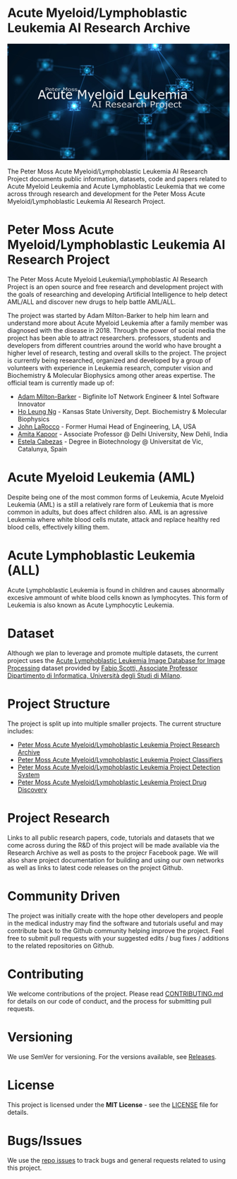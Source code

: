# Acute Myeloid/Lymphoblastic Leukemia AI Research Archive
![Peter Moss Acute Myeloid/Lymphoblastic Leukemia AI Research Project](Media/Images/banner.png)

The Peter Moss Acute Myeloid/Lymphoblastic Leukemia AI Research Project documents public information, datasets, code and papers related to Acute Myeloid Leukemia and Acute Lymphoblastic Leukemia that we come across through research and development for the Peter Moss Acute Myeloid/Lymphoblastic Leukemia AI Research Project.

# Peter Moss Acute Myeloid/Lymphoblastic Leukemia AI Research Project
The  Peter Moss Acute Myeloid Leukemia/Lymphoblastic AI Research Project is an open source and free research and development project with the goals of researching and developing Artificial Intelligence to help detect AML/ALL and discover new drugs to help battle AML/ALL.

The project was started by Adam Milton-Barker to help him learn and understand more about Acute Myeloid Leukemia after a family member was diagnosed with the disease in 2018. Through the power of social media the project has been able to attract researchers. professors, students and developers from different countries around the world who have brought a higher level of research, testing and overall skills to the project.
The project is currently being researched, organized and developed by a group of volunteers with experience in Leukemia research, computer vision and Biochemistry & Molecular Biophysics among other areas expertise.  The official team is currently made up of:

- [Adam Milton-Barker](https://github.com/AdamMiltonBarker "Adam Milton-Barker") - Bigfinite IoT Network Engineer & Intel Software Innovator
- [Ho Leung Ng](https://github.com/holeung "Ho  Leung Ng") - Kansas State University, Dept. Biochemistry & Molecular Biophysics
- [John LaRocco](https://github.com/holeung "John LaRocco") - Former Humai Head of Engineering, LA, USA
- [Amita Kapoor](https://github.com/amita-kapoor "Amita Kapoor") - Associate Professor @ Delhi University, New Dehli, India
- [Estela Cabezas](https://www.facebook.com/Esteeelaa "Estela Cabezas") - Degree in Biotechnology @ Universitat de Vic, Catalunya, Spain

# Acute Myeloid Leukemia (AML)
Despite being one of the most common forms of Leukemia, Acute Myeloid Leukemia (AML) is a still a relatively rare form of Leukemia that is more common in adults, but does affect children also. AML is an agressive Leukemia where white blood cells mutate, attack and replace healthy red blood cells, effectively killing them.

# Acute Lymphoblastic Leukemia (ALL)
Acute Lymphoblastic Leukemia is found in children and causes abnormally excesive ammount of white blood cells known as lymphocytes. This form of Leukemia is also known as Acute Lymphocytic Leukemia.

# Dataset
Although we plan to leverage and promote multiple datasets, the current project uses the [Acute Lymphoblastic Leukemia Image Database for Image Processing](https://homes.di.unimi.it/scotti/all/#download "Acute Lymphoblastic Leukemia Image Database for Image Processing") dataset provided by [Fabio Scotti, Associate Professor Dipartimento di Informatica, Università degli Studi di Milano](https://homes.di.unimi.it/scotti/).

# Project Structure
The project is split up into multiple smaller projects. The current structure includes:
- [Peter Moss Acute Myeloid/Lymphoblastic Leukemia Project Research Archive](https://github.com/AMLResearchProject/AML-ALL-Research-Archive "Peter Moss Acute Myeloid/Lymphoblastic Leukemia Project Research Archive") 
- [Peter Moss Acute Myeloid/Lymphoblastic Leukemia Project Classifiers](https://github.com/AMLResearchProject/AML-ALL-Classifiers "Peter Moss Acute Myeloid/Lymphoblastic Leukemia Project Classifiers") 
- [Peter Moss Acute Myeloid/Lymphoblastic Leukemia Project Detection System](https://github.com/AMLResearchProject/AML-ALL-Detection-System "Peter Moss Acute Myeloid/Lymphoblastic Leukemia Project Detection System") 
- [Peter Moss Acute Myeloid/Lymphoblastic Leukemia Project Drug Discovery](https://github.com/AMLResearchProject/AML-ALL-Drug-Discovery "Peter Moss Acute Myeloid/Lymphoblastic Leukemia Project Drug Discovery") 

# Project Research
Links to all public research papers, code, tutorials and datasets that we come across during the R&D of this project will be made available via the Research Archive as well as posts to the projecr Facebook page. We will also share project documentation for building and using our own networks as well as links to latest code releases on the project Github.

# Community Driven
The project was initially create with the hope other developers and people in the medical industry may find the software and tutorials useful and may contribute back to the Github community helping improve the project. Feel free to submit pull requests with your suggested edits / bug fixes / additions to the related repositories on Github.

# Contributing
We welcome contributions of the project. Please read [CONTRIBUTING.md](https://github.com/AMLResearchProject/AML-ALL-Research-Archive/blob/master/CONTRIBUTING.md "CONTRIBUTING.md") for details on our code of conduct, and the process for submitting pull requests.

# Versioning
We use SemVer for versioning. For the versions available, see [Releases](https://github.com/AMLResearchProject/AML-ALL-Research-Archive/releases "Releases").

# License
This project is licensed under the **MIT License** - see the [LICENSE](https://github.com/AMLResearchProject/AML-ALL-Research-Archive/blob/master/LICENSE "LICENSE") file for details.

# Bugs/Issues
We use the [repo issues](https://github.com/AMLResearchProject/AML-ALL-Research-Archive/issues "repo issues") to track bugs and general requests related to using this project. 